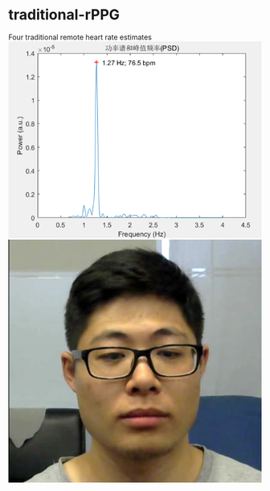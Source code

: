# traditional-rPPG
Four traditional remote heart rate estimates
![](./pic/HR.png)
![](./pic/111.png)
